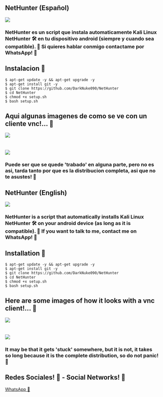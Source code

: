 ## NetHunter (Español)
![](https://i.ibb.co/XysW0gH/nethunter.png)
### NetHunter es un script que instala automaticamente Kali Linux NetHunter 🛠 en tu dispositivo android (siempre y cuando sea compatible). 🌝 Si quieres hablar conmigo contactame por WhatsApp! 🌚

## Instalacion 🍣
    $ apt-get update -y && apt-get upgrade -y
    $ apt-get install git -y
    $ git clone https://github.com/DarkNuke090/NetHunter
    $ cd NetHunter
    $ chmod +x setup.sh
    $ bash setup.sh
## Aqui algunas imagenes de como se ve con un cliente vnc!... 💭
![](https://i.ibb.co/C0Zbc8Q/Net-Hunter-2.jpg)
#
![](https://i.ibb.co/wpMKSgb/Net-Hunter-1.jpg)
### Puede ser que se quede 'trabado' en alguna parte, pero no es asi, tarda tanto por que es la distribucion completa, asi que no te asustes! 🌲

## NetHunter (English)
![](https://i.ibb.co/XysW0gH/nethunter.png)
### NetHunter is a script that automatically installs Kali Linux NetHunter 🛠 on your android device (as long as it is compatible). 🌝 If you want to talk to me, contact me on WhatsApp! 🌚

## Installation 🍣
    $ apt-get update -y && apt-get upgrade -y
    $ apt-get install git -y
    $ git clone https://github.com/DarkNuke090/NetHunter
    $ cd NetHunter
    $ chmod +x setup.sh
    $ bash setup.sh
## Here are some images of how it looks with a vnc client!... 💭
![](https://i.ibb.co/C0Zbc8Q/Net-Hunter-2.jpg)
#
![](https://i.ibb.co/wpMKSgb/Net-Hunter-1.jpg)
### It may be that it gets 'stuck' somewhere, but it is not, it takes so long because it is the complete distribution, so do not panic! 🌲
## Redes Sociales! 📣 - Social Networks! 📣
[WhatsApp 🍕](http://wa.me/13142001563)